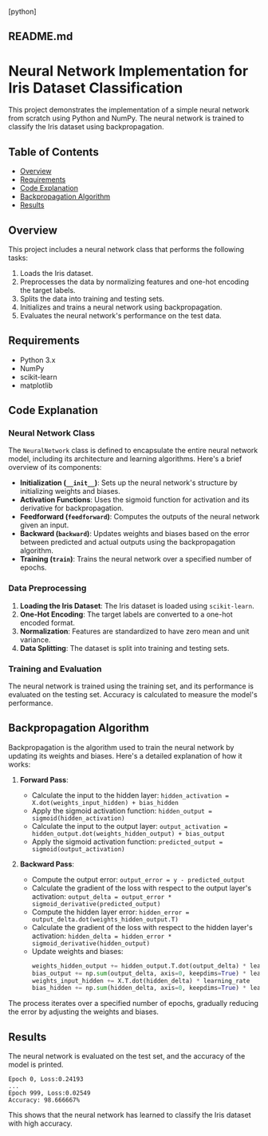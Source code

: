 [python]

## README.md

# Neural Network Implementation for Iris Dataset Classification

This project demonstrates the implementation of a simple neural network from scratch using Python and NumPy. The neural network is trained to classify the Iris dataset using backpropagation.

## Table of Contents

- [Overview](#overview)
- [Requirements](#requirements)
- [Code Explanation](#code-explanation)
- [Backpropagation Algorithm](#backpropagation-algorithm)
- [Results](#results)

## Overview

This project includes a neural network class that performs the following tasks:
1. Loads the Iris dataset.
2. Preprocesses the data by normalizing features and one-hot encoding the target labels.
3. Splits the data into training and testing sets.
4. Initializes and trains a neural network using backpropagation.
5. Evaluates the neural network's performance on the test data.

## Requirements

- Python 3.x
- NumPy
- scikit-learn
- matplotlib




## Code Explanation

### Neural Network Class

The `NeuralNetwork` class is defined to encapsulate the entire neural network model, including its architecture and learning algorithms. Here's a brief overview of its components:

- **Initialization (`__init__`)**: Sets up the neural network's structure by initializing weights and biases.
- **Activation Functions**: Uses the sigmoid function for activation and its derivative for backpropagation.
- **Feedforward (`feedforward`)**: Computes the outputs of the neural network given an input.
- **Backward (`backward`)**: Updates weights and biases based on the error between predicted and actual outputs using the backpropagation algorithm.
- **Training (`train`)**: Trains the neural network over a specified number of epochs.

### Data Preprocessing

1. **Loading the Iris Dataset**: The Iris dataset is loaded using `scikit-learn`.
2. **One-Hot Encoding**: The target labels are converted to a one-hot encoded format.
3. **Normalization**: Features are standardized to have zero mean and unit variance.
4. **Data Splitting**: The dataset is split into training and testing sets.

### Training and Evaluation

The neural network is trained using the training set, and its performance is evaluated on the testing set. Accuracy is calculated to measure the model's performance.

## Backpropagation Algorithm

Backpropagation is the algorithm used to train the neural network by updating its weights and biases. Here's a detailed explanation of how it works:

1. **Forward Pass**:
    - Calculate the input to the hidden layer: `hidden_activation = X.dot(weights_input_hidden) + bias_hidden`
    - Apply the sigmoid activation function: `hidden_output = sigmoid(hidden_activation)`
    - Calculate the input to the output layer: `output_activation = hidden_output.dot(weights_hidden_output) + bias_output`
    - Apply the sigmoid activation function: `predicted_output = sigmoid(output_activation)`

2. **Backward Pass**:
    - Compute the output error: `output_error = y - predicted_output`
    - Calculate the gradient of the loss with respect to the output layer's activation: `output_delta = output_error * sigmoid_derivative(predicted_output)`
    - Compute the hidden layer error: `hidden_error = output_delta.dot(weights_hidden_output.T)`
    - Calculate the gradient of the loss with respect to the hidden layer's activation: `hidden_delta = hidden_error * sigmoid_derivative(hidden_output)`
    - Update weights and biases:
      ```python
      weights_hidden_output += hidden_output.T.dot(output_delta) * learning_rate
      bias_output += np.sum(output_delta, axis=0, keepdims=True) * learning_rate
      weights_input_hidden += X.T.dot(hidden_delta) * learning_rate
      bias_hidden += np.sum(hidden_delta, axis=0, keepdims=True) * learning_rate
      ```

The process iterates over a specified number of epochs, gradually reducing the error by adjusting the weights and biases.

## Results

The neural network is evaluated on the test set, and the accuracy of the model is printed.
```
Epoch 0, Loss:0.24193
...
Epoch 999, Loss:0.02549
Accuracy: 98.666667%
```

This shows that the neural network has learned to classify the Iris dataset with high accuracy.

